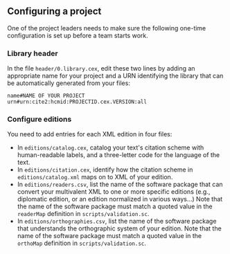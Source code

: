 ## Configuring a project


One of the project leaders needs to make sure the following one-time configuration is set up before a team starts work.

### Library header

In the file `header/0.library.cex`, edit these two lines by adding an appropriate name for your project and a URN identifying the library that can be automatically generated from your files:


    name#NAME OF YOUR PROJECT
    urn#urn:cite2:hcmid:PROJECTID.cex.VERSION:all


### Configure editions

You need to add entries for each XML edition in four files:


-  In `editions/catalog.cex`, catalog your text's citation scheme with human-readable labels, and a three-letter code for the language of the text.
-  In `editions/citation.cex`, identify how the citation scheme in `editions/catalog.xml` maps on to XML of your edition.
-  In `editions/readers.csv`, list the name of the software package that can convert your multivalent XML to one or more specific editions (e.g., diplomatic edition, or an edition normalized in various ways...) Note that the name of the software package must match a quoted value in the `readerMap` definition in `scripts/validation.sc`.
-  In `editions/orthographies.csv`, list the name of the software package that understands the orthographic system of your edition.  Note that the name of the software package must match a quoted value in the `orthoMap` definition in `scripts/validation.sc`.
